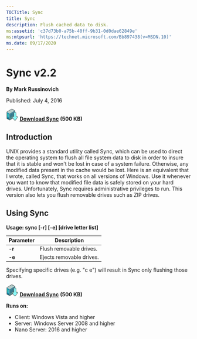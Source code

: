 ```yaml
--- 
TOCTitle: Sync
title: Sync
description: Flush cached data to disk.
ms:assetid: 'c37d73b0-a75b-40ff-9b31-0d0dae62849e'
ms:mtpsurl: 'https://technet.microsoft.com/Bb897438(v=MSDN.10)'
ms.date: 09/17/2020
---
```


# Sync v2.2

**By Mark Russinovich**

Published: July 4, 2016

[![Download](media/shared/Download_sm.png)](https://download.sysinternals.com/files/Sync.zip) [**Download Sync**](https://download.sysinternals.com/files/Sync.zip)  **(500 KB)**

## Introduction

UNIX provides a standard utility called Sync, which can be used to
direct the operating system to flush all file system data to disk in
order to insure that it is stable and won't be lost in case of a system
failure. Otherwise, any modified data present in the cache would be
lost. Here is an equivalent that I wrote, called Sync, that works on all
versions of Windows. Use it whenever you want to know that modified file
data is safely stored on your hard drives. Unfortunately, Sync requires
administrative privileges to run. This version also lets you flush
removable drives such as ZIP drives.

## Using Sync

**Usage: sync \[-r\] \[-e\] \[drive letter list\]**

|Parameter  |Description  |
|---------|---------|
|  **-r** |  Flush removable drives. |
|  **-e** |  Ejects removable drives. |

Specifying specific drives (e.g. "c e") will result in Sync only
flushing those drives.

[![Download](media/shared/Download_sm.png)](https://download.sysinternals.com/files/Sync.zip) [**Download Sync**](https://download.sysinternals.com/files/Sync.zip)  **(500 KB)**

**Runs on:**

- Client: Windows Vista and higher
- Server: Windows Server 2008 and higher
- Nano Server: 2016 and higher
